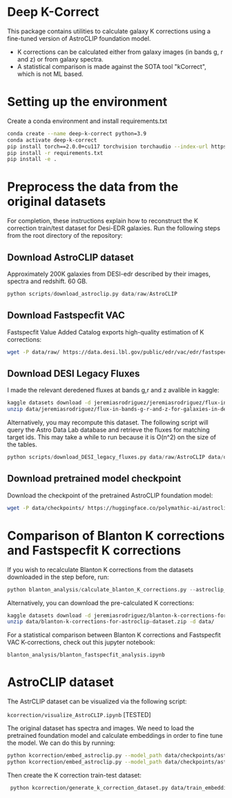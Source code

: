# Deep K-Correct

This package contains utilities to calculate galaxy K corrections using a fine-tuned version of AstroCLIP foundation model.
- K corrections can be calculated either from galaxy images (in bands g, r and z) or from galaxy spectra.
- A statistical comparison is made against the SOTA tool "kCorrect", which is not ML based.

# Setting up the environment

Create a conda environment and install requirements.txt

```bash
conda create --name deep-k-correct python=3.9
conda activate deep-k-correct
pip install torch==2.0.0+cu117 torchvision torchaudio --index-url https://download.pytorch.org/whl/cu117
pip install -r requirements.txt
pip install -e .
```
# Preprocess the data from the original datasets

For completion, these instructions explain how to reconstruct the K correction train/test dataset for Desi-EDR galaxies. Run the following steps from the root directory of the repository:

## Download AstroCLIP dataset

Approximately 200K galaxies from DESI-edr described by their images, spectra and redshift. 60 GB.

```python
python scripts/download_astroclip.py data/raw/AstroCLIP
```

## Download Fastspecfit VAC

Fastspecfit Value Added Catalog exports high-quality estimation of K corrections:

```bash
wget -P data/raw/ https://data.desi.lbl.gov/public/edr/vac/edr/fastspecfit/fuji/v3.2/catalogs/fastspec-fuji.fits
```

## Download DESI Legacy Fluxes

I made the relevant deredened fluxes at bands g,r and z avalible in kaggle:

```bash
kaggle datasets download -d jeremiasrodriguez/jeremiasrodriguez/flux-in-bands-g-r-and-z-for-galaxies-in-desi-edr -p data/
unzip data/jeremiasrodriguez/flux-in-bands-g-r-and-z-for-galaxies-in-desi-edr.zip -d data/
```

Alternatively, you may recompute this dataset. The following script will query the Astro Data Lab database and retrieve the fluxes for matching target ids. This may take a while to run because it is O(n^2) on the size of the tables.

```python
python scripts/download_DESI_legacy_fluxes.py data/raw/AstroCLIP data/desi_edr_fluxes.h5
```

## Download pretrained model checkpoint

Download the checkpoint of the pretrained AstroCLIP foundation model:

```bash
wget -P data/checkpoints/ https://huggingface.co/polymathic-ai/astroclip/resolve/main/astroclip.ckpt 
```

# Comparison of Blanton K corrections and Fastspecfit K corrections

If you wish to recalculate Blanton K corrections from the datasets downloaded in the step before, run:

```python
python blanton_analysis/calculate_blanton_K_corrections.py --astroclip_path data/raw/AstroCLIP --desi_path  data/desi_edr_fluxes.h5 
```

Alternatively, you can download the pre-calculated K corrections:

```bash
kaggle datasets download -d jeremiasrodriguez/blanton-k-corrections-for-astroclip-dataset -p data/
unzip data/blanton-k-corrections-for-astroclip-dataset.zip -d data/
```

For a statistical comparison between Blanton K corrections and Fastspecfit VAC K-corrections, check out this jupyter notebook:

`blanton_analysis/blanton_fastspecfit_analysis.ipynb`

# AstroCLIP dataset

The AstrCLIP dataset can be visualized via the following script:

`kcorrection/visualize_AstroCLIP.ipynb` [TESTED]

The original dataset has spectra and images. We need to load the pretrained foundation model and calculate embeddings in order to fine tune the model. We can do this by running:

```bash
python kcorrection/embed_astroclip.py --model_path data/checkpoints/astroclip.ckpt --dataset_path data/raw/AstroCLIP/ --loader_type train  data/train_embeddings.h5
python kcorrection/embed_astroclip.py --model_path data/checkpoints/astroclip.ckpt --dataset_path data/raw/AstroCLIP/ --loader_type val  data/val_embeddings.h5
```

Then create the K correction train-test dataset:

```bash
 python kcorrection/generate_k_correction_dataset.py data/train_embeddings.h5 data/val_embeddings.h5 data/raw/fastspec-fuji.fits data/
```

